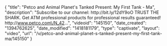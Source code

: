 {
    "title": "Petco and Animal Planet's Tanked Present: My First Tank - Ma",
    "description": "Subscribe to our channel: http:\/\/bit.ly\/12dY9oO TRUST THE SHARK. Get ATM professional products for professional results guaranteed! http:\/\/www.petco.com\/N_42...",
    "videoid": "145150",
    "date_created": "1394762625",
    "date_modified": "1418181179",
    "type": "captivate",
    "layout": "video",
    "url": "\/v\/petco-and-animal-planet-s-tanked-present-my-first-tank-ma\/145150"
}